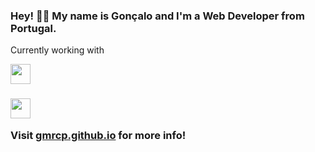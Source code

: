 ### Hey! 🙋‍♂️ My name is Gonçalo and I'm a Web Developer from Portugal.

<p>Currently working with </p>
  <a href="https://rubyonrails.org/"><img height="32" width="32" src="https://cdn.jsdelivr.net/npm/simple-icons@v6/icons/rubyonrails.svg" /></a>
  
<h3>
  <a href="https://rubyonrails.org/"><img height="32" width="32" src="https://cdn.jsdelivr.net/npm/simple-icons@v6/icons/csharp.svg" /></a>
  
<p>Visit <a href="https://gmrcp.github.io/">gmrcp.github.io</a> for more info!</p>

<!--
**gmrcp/gmrcp** is a ✨ _special_ ✨ repository because its `README.md` (this file) appears on your GitHub profile.

Here are some ideas to get you started:

- 🔭 I’m currently working on ...
- 🌱 I’m currently learning ...
- 👯 I’m looking to collaborate on ...
- 🤔 I’m looking for help with ...
- 💬 Ask me about ...
- 📫 How to reach me: ...
- 😄 Pronouns: ...
- ⚡ Fun fact: ...
-->
